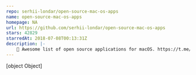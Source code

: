 ```yaml
---
repo: serhii-londar/open-source-mac-os-apps
name: open-source-mac-os-apps
homepage: NA
url: https://github.com/serhii-londar/open-source-mac-os-apps
stars: 42829
starredAt: 2018-07-08T00:13:31Z
description: |-
    🚀 Awesome list of open source applications for macOS. https://t.me/s/opensourcemacosapps
---
```


[object Object]
